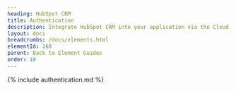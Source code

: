 ```yaml
---
heading: HubSpot CRM
title: Authentication
description: Integrate HubSpot CRM into your application via the Cloud Elements APIs.
layout: docs
breadcrumbs: /docs/elements.html
elementId: 168
parent: Back to Element Guides
order: 10
---
```


{% include authentication.md %}
